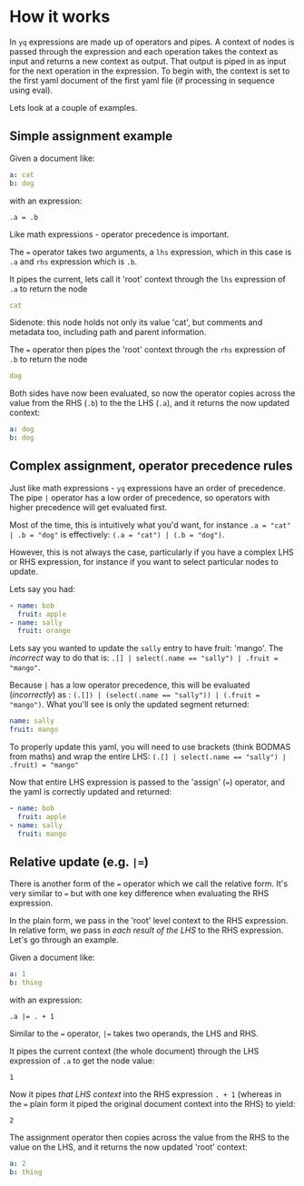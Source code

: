 # How it works

In `yq` expressions are made up of operators and pipes. A context of nodes is passed through the expression and each operation takes the context as input and returns a new context as output. That output is piped in as input for the next operation in the expression. To begin with, the context is set to the first yaml document of the first yaml file (if processing in sequence using eval).

Lets look at a couple of examples.

## Simple assignment example

Given a document like:

```yaml
a: cat
b: dog
```

with an expression:

```
.a = .b
```

Like math expressions - operator precedence is important. 

The `=` operator takes two arguments, a `lhs` expression, which in this case is `.a` and `rhs` expression which is `.b`. 

It pipes the current, lets call it 'root' context through the `lhs` expression of `.a` to return the node 

```yaml
cat
```

Sidenote: this node holds not only its value 'cat', but comments and metadata too, including path and parent information.

The `=` operator then pipes the 'root' context through the `rhs` expression of `.b` to return the node

```yaml
dog
```

Both sides have now been evaluated, so now the operator copies across the value from the RHS (`.b`) to the the LHS (`.a`), and it returns the now updated context:

```yaml
a: dog
b: dog
```


## Complex assignment, operator precedence rules

Just like math expressions - `yq` expressions have an order of precedence. The pipe `|` operator has a low order of precedence, so operators with higher precedence will get evaluated first. 

Most of the time, this is intuitively what you'd want, for instance `.a = "cat" | .b = "dog"` is effectively: `(.a = "cat") | (.b = "dog")`.

However, this is not always the case, particularly if you have a complex LHS or RHS expression, for instance if you want to select particular nodes to update. 

Lets say you had:

```yaml
- name: bob
  fruit: apple
- name: sally
  fruit: orange

```

Lets say you wanted to update the `sally` entry to have fruit: 'mango'. The _incorrect_ way to do that is:
`.[] | select(.name == "sally") | .fruit = "mango"`.

Because `|` has a low operator precedence, this will be evaluated (_incorrectly_) as : `(.[]) | (select(.name == "sally")) | (.fruit = "mango")`. What you'll see is only the updated segment returned:

```yaml
name: sally
fruit: mango
```

To properly update this yaml, you will need to use brackets (think BODMAS from maths) and wrap the entire LHS:
`(.[] | select(.name == "sally") | .fruit) = "mango"`


Now that entire LHS expression is passed to the 'assign' (`=`) operator, and the yaml is correctly updated and returned:


```yaml
- name: bob
  fruit: apple
- name: sally
  fruit: mango

```

## Relative update (e.g. `|=`)
There is another form of the `=` operator which we call the relative form. It's very similar to `=` but with one key difference when evaluating the RHS expression.

In the plain form, we pass in the 'root' level context to the RHS expression. In relative form, we pass in _each result of the LHS_ to the RHS expression. Let's go through an example.

Given a document like:

```yaml
a: 1
b: thing
```

with an expression:

```
.a |= . + 1
```

Similar to the `=` operator, `|=` takes two operands, the LHS and RHS.

It pipes the current context (the whole document) through the LHS expression of `.a` to get the node value:

```
1
```

Now it pipes _that LHS context_ into the RHS expression `. + 1` (whereas in the `=` plain form it piped the original document context into the RHS) to yield:


```
2
```

The assignment operator then copies across the value from the RHS to the value on the LHS, and it returns the now updated 'root' context:

```yaml
a: 2
b: thing
```
